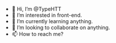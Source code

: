 - 👋 Hi, I’m @TypeHTT
- 👀 I’m interested in front-end.
- 🌱 I’m currently learning anything.
- 💞️ I’m looking to collaborate on anything.
- 📫 How to reach me?

<!---
TypeHTT/TypeHTT is a ✨ special ✨ repository because its `README.md` (this file) appears on your GitHub profile.
You can click the Preview link to take a look at your changes.
--->
